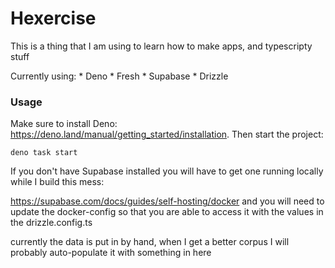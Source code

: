 # Hexercise

This is a thing that I am using to learn how to make apps, and typescripty stuff

Currently using:
    * Deno
    * Fresh
    * Supabase
    * Drizzle

### Usage

Make sure to install Deno: https://deno.land/manual/getting_started/installation. Then start the project:

```
deno task start
```

If you don't have Supabase installed you will have to get one running locally while I build this mess:

https://supabase.com/docs/guides/self-hosting/docker
and you will need to update the docker-config so that you are able to access it with the values in the drizzle.config.ts

currently the data is put in by hand, when I get a better corpus I will probably auto-populate it with something in here
